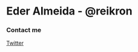Eder Almeida - @reikron
=========================

### Contact me
[Twitter](https://twitter.com/reikron)

